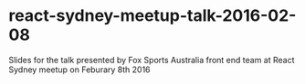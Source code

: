 # react-sydney-meetup-talk-2016-02-08
Slides for the talk presented by Fox Sports Australia front end team at React Sydney meetup on Feburary 8th 2016
